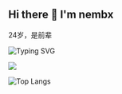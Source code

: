 ## Hi there 👋 I'm nembx

24岁，是前辈
<!--
**nembx/nembx** is a ✨ _special_ ✨ repository because its `README.md` (this file) appears on your GitHub profile.

Here are some ideas to get you started:

- 🔭 I’m currently working on ...
- 🌱 I’m currently learning ...
- 👯 I’m looking to collaborate on ...
- 🤔 I’m looking for help with ...
- 💬 Ask me about ...
- 📫 How to reach me: ...
- 😄 Pronouns: ...
- ⚡ Fun fact: ...
-->

![Typing SVG](https://readme-typing-svg.demolab.com/?lines=WANT+TO+BE+A+CODER)

![](https://github-readme-stats.vercel.app/api?username=nembx&show_icons=true&theme=transparent)

![Top Langs](https://github-readme-stats.vercel.app/api/top-langs/?username=nembx&layout=compact&theme=tokyonight)
